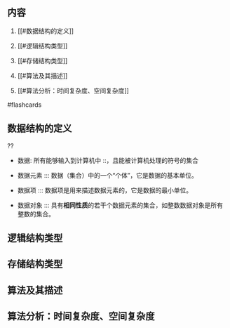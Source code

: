 
## 内容

1. [[#数据结构的定义]]

2. [[#逻辑结构类型]]

3. [[#存储结构类型]]

4. [[#算法及其描述]]

5. [[#算法分析：时间复杂度、空间复杂度]]

#flashcards
## 数据结构的定义
??
- 数据: 所有能够输入到计算机中 ::，且能被计算机处理的符号的集合

- 数据元素 ::: 数据（集合）中的一个“个体”，它是数据的基本单位。

- 数据项 ::: 数据项是用来描述数据元素的，它是数据的最小单位。

- 数据对象 ::: 具有**相同性质**的若干个数据元素的集合，如整数数据对象是所有整数的集合。


## 逻辑结构类型

## 存储结构类型

## 算法及其描述

## 算法分析：时间复杂度、空间复杂度

